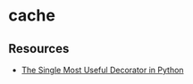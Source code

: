 cache
===

Resources
---

- [The Single Most Useful Decorator in
    Python][1]

<!-- Links -->

[1]:https://www.youtube.com/watch?v=DnKxKFXB4NQ


